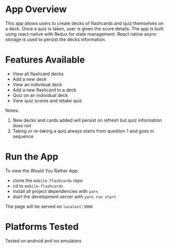 # App Overview
This app allows users to create decks of flashcards and quiz themselves on a deck. 
Once a quiz is taken, user is given  the score details. The app is built using 
react-native with Redux for state management. React native async storage is used to 
persist the decks information.

# Features Available
* View all flashcard decks
* Add a new deck
* View an individual deck
* Add a new flashcard to a deck
* Quiz on an individual deck
* View quiz scores and retake quiz

Notes:
 1) New decks and cards added will persist on refresh but quiz information does not
 2) Taking or re-taking a quiz always starts from question 1 and goes in sequence

# Run the App
To view the Would You Rather App:
* clone the `mobile-flashcards` repo
* cd to `mobile-flashcards`
* install all project dependencies with `yarn`
* start the development server with `yarn run start`

The page will be served on `localost:3000`

# Platforms Tested
Tested on android and ios emulators

